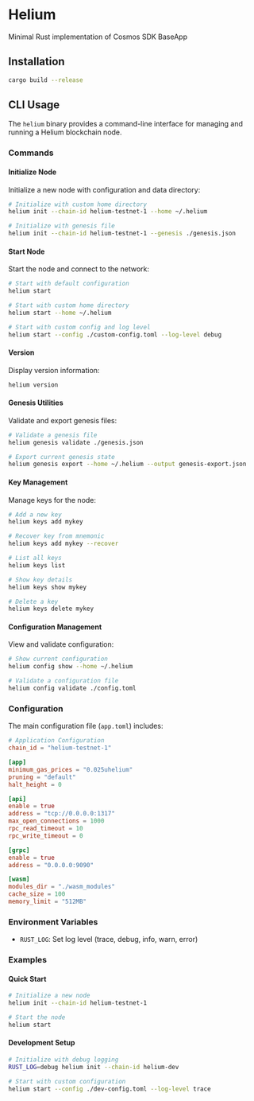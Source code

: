# Helium

Minimal Rust implementation of Cosmos SDK BaseApp

## Installation

```bash
cargo build --release
```

## CLI Usage

The `helium` binary provides a command-line interface for managing and running a Helium blockchain node.

### Commands

#### Initialize Node

Initialize a new node with configuration and data directory:

```bash
# Initialize with custom home directory
helium init --chain-id helium-testnet-1 --home ~/.helium

# Initialize with genesis file
helium init --chain-id helium-testnet-1 --genesis ./genesis.json
```

#### Start Node

Start the node and connect to the network:

```bash
# Start with default configuration
helium start

# Start with custom home directory
helium start --home ~/.helium

# Start with custom config and log level
helium start --config ./custom-config.toml --log-level debug
```

#### Version

Display version information:

```bash
helium version
```

#### Genesis Utilities

Validate and export genesis files:

```bash
# Validate a genesis file
helium genesis validate ./genesis.json

# Export current genesis state
helium genesis export --home ~/.helium --output genesis-export.json
```

#### Key Management

Manage keys for the node:

```bash
# Add a new key
helium keys add mykey

# Recover key from mnemonic
helium keys add mykey --recover

# List all keys
helium keys list

# Show key details
helium keys show mykey

# Delete a key
helium keys delete mykey
```

#### Configuration Management

View and validate configuration:

```bash
# Show current configuration
helium config show --home ~/.helium

# Validate a configuration file
helium config validate ./config.toml
```

### Configuration

The main configuration file (`app.toml`) includes:

```toml
# Application Configuration
chain_id = "helium-testnet-1"

[app]
minimum_gas_prices = "0.025uhelium"
pruning = "default"
halt_height = 0

[api]
enable = true
address = "tcp://0.0.0.0:1317"
max_open_connections = 1000
rpc_read_timeout = 10
rpc_write_timeout = 0

[grpc]
enable = true
address = "0.0.0.0:9090"

[wasm]
modules_dir = "./wasm_modules"
cache_size = 100
memory_limit = "512MB"
```

### Environment Variables

- `RUST_LOG`: Set log level (trace, debug, info, warn, error)

### Examples

#### Quick Start

```bash
# Initialize a new node
helium init --chain-id helium-testnet-1

# Start the node
helium start
```

#### Development Setup

```bash
# Initialize with debug logging
RUST_LOG=debug helium init --chain-id helium-dev

# Start with custom configuration
helium start --config ./dev-config.toml --log-level trace
```